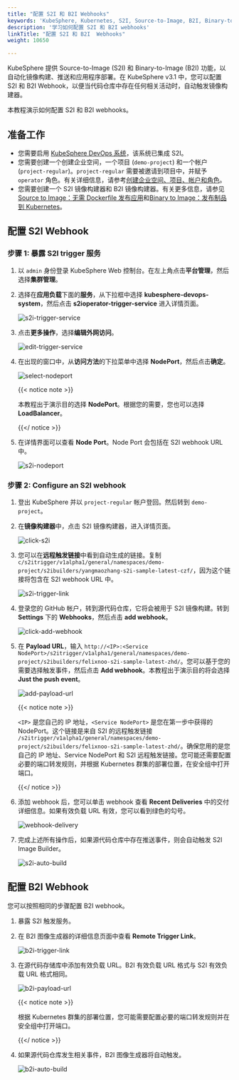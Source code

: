 ```yaml
---
title: "配置 S2I 和 B2I Webhooks"
keywords: 'KubeSphere, Kubernetes, S2I, Source-to-Image, B2I, Binary-to-Image, Webhook'
description: '学习如何配置 S2I 和 B2I webhooks'
linkTitle: "配置 S2I 和 B2I  Webhooks"
weight: 10650

---
```


KubeSphere 提供 Source-to-Image (S2I) 和 Binary-to-Image (B2I) 功能，以自动化镜像构建、推送和应用程序部署。在 KubeSphere v3.1 中，您可以配置 S2I 和 B2I Webhook，以便当代码仓库中存在任何相关活动时，自动触发镜像构建器。

本教程演示如何配置 S2I 和 B2I webhooks。

## 准备工作

- 您需要启用 [KubeSphere DevOps 系统](../../../pluggable-components/devops/)，该系统已集成 S2I。
- 您需要创建一个创建企业空间，一个项目 (`demo-project`) 和一个帐户 (`project-regular`)。`project-regular` 需要被邀请到项目中，并赋予 `operator` 角色。有关详细信息，请参考[创建企业空间、项目、帐户和角色](../../../quick-start/create-workspace-and-project/#step-1-create-an-account)。
- 您需要创建一个 S2I 镜像构建器和 B2I 镜像构建器。有关更多信息，请参见 [Source to Image：无需 Dockerfile 发布应用](../source-to-image/)和[Binary to Image：发布制品到 Kubernetes](../binary-to-image/)。

## 配置 S2I Webhook

### 步骤 1: 暴露 S2I trigger 服务

1. 以 `admin` 身份登录 KubeSphere Web 控制台。在左上角点击**平台管理**，然后选择**集群管理**。

2. 选择在**应用负载**下面的**服务**，从下拉框中选择 **kubesphere-devops-system**，然后点击 **s2ioperator-trigger-service** 进入详情页面。

   ![s2i-trigger-service](/images/docs/project-user-guide/image-builder/s2i-and-b2i-webhooks/s2i-trigger-service.png)

3. 点击**更多操作**，选择**编辑外网访问**。

   ![edit-trigger-service](/images/docs/project-user-guide/image-builder/s2i-and-b2i-webhooks/edit-trigger-service.png)

4. 在出现的窗口中，从**访问方法**的下拉菜单中选择 **NodePort**，然后点击**确定**。

   ![select-nodeport](/images/docs/project-user-guide/image-builder/s2i-and-b2i-webhooks/select-nodeport.png)

   {{< notice note >}}

   本教程出于演示目的选择 **NodePort**。根据您的需要，您也可以选择 **LoadBalancer**。

   {{</ notice >}}

5. 在详情界面可以查看 **Node Port**。Node Port 会包括在 S2I webhook URL 中。

   ![s2i-nodeport](/images/docs/project-user-guide/image-builder/s2i-and-b2i-webhooks/s2i-nodeport.png)

### 步骤 2: Configure an S2I webhook

1. 登出 KubeSphere 并以 `project-regular` 帐户登回。然后转到 `demo-project`。

2. 在**镜像构建器**中，点击 S2I 镜像构建器，进入详情页面。

   ![click-s2i](/images/docs/project-user-guide/image-builder/s2i-and-b2i-webhooks/click-s2i.png)

3. 您可以在**远程触发链接**中看到自动生成的链接。复制   `c/s2itrigger/v1alpha1/general/namespaces/demo-project/s2ibuilders/yangmaozhang-s2i-sample-latest-czf/`，因为这个链接将包含在 S2I webhook URL 中。

   ![s2i-trigger-link](/images/docs/project-user-guide/image-builder/s2i-and-b2i-webhooks/s2i-trigger-link.png)

4. 登录您的 GitHub 帐户，转到源代码仓库，它将会被用于 S2I 镜像构建。转到 **Settings** 下的    **Webhooks**，然后点击 **add webhook**。

   ![click-add-webhook](/images/docs/project-user-guide/image-builder/s2i-and-b2i-webhooks/click-add-webhook.png)

5. 在 **Payload URL**，输入 `http://<IP>:<Service NodePort>/s2itrigger/v1alpha1/general/namespaces/demo-project/s2ibuilders/felixnoo-s2i-sample-latest-zhd/`。您可以基于您的需要选择触发事件，然后点击 **Add webhook**。本教程出于演示目的将会选择 **Just the push event**。

   ![add-payload-url](/images/docs/project-user-guide/image-builder/s2i-and-b2i-webhooks/add-payload-url.png)

   {{< notice note >}}

   `<IP>` 是您自己的 IP 地址，`<Service NodePort>` 是您在第一步中获得的 NodePort。这个链接是来自 S2I 的远程触发链接 `/s2itrigger/v1alpha1/general/namespaces/demo-project/s2ibuilders/felixnoo-s2i-sample-latest-zhd/`。确保您用的是您自己的 IP 地址、Service NodePort 和 S2I 远程触发链接。您可能还需要配置必要的端口转发规则，并根据 Kubernetes 群集的部署位置，在安全组中打开端口。

   {{</ notice >}}

6. 添加 webhook 后，您可以单击 webhook 查看 **Recent Deliveries** 中的交付详细信息。如果有效负载 URL 有效，您可以看到绿色的勾号。

   ![webhook-delivery](/images/docs/project-user-guide/image-builder/s2i-and-b2i-webhooks/webhook-delivery.png)

7. 完成上述所有操作后，如果源代码仓库中存在推送事件，则会自动触发 S2I Image Builder。

   ![s2i-auto-build](/images/docs/project-user-guide/image-builder/s2i-and-b2i-webhooks/s2i-auto-build.png)

## 配置 B2I Webhook

您可以按照相同的步骤配置 B2I webhook。

1. 暴露 S2I 触发服务。

2. 在 B2I 图像生成器的详细信息页面中查看 **Remote Trigger Link**。

   ![b2i-trigger-link](/images/docs/project-user-guide/image-builder/s2i-and-b2i-webhooks/b2i-trigger-link.png)

3. 在源代码存储库中添加有效负载 URL。B2I 有效负载 URL 格式与 S2I 有效负载 URL 格式相同。

   ![b2i-payload-url](/images/docs/project-user-guide/image-builder/s2i-and-b2i-webhooks/b2i-payload-url.png)

   {{< notice note >}}

   根据 Kubernetes 群集的部署位置，您可能需要配置必要的端口转发规则并在安全组中打开端口。

   {{</ notice >}}

4. 如果源代码仓库发生相关事件，B2I 图像生成器将自动触发。

   ![b2i-auto-build](/images/docs/project-user-guide/image-builder/s2i-and-b2i-webhooks/b2i-auto-build.png)





